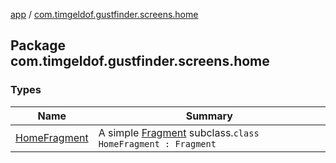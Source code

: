 [app](../index.md) / [com.timgeldof.gustfinder.screens.home](./index.md)

## Package com.timgeldof.gustfinder.screens.home

### Types

| Name | Summary |
|---|---|
| [HomeFragment](-home-fragment/index.md) | A simple [Fragment](#) subclass.`class HomeFragment : Fragment` |
